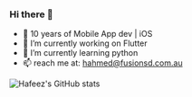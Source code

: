 ### Hi there 👋

- 📱 10 years of Mobile App dev | iOS 
- 🔭 I’m currently working on Flutter
- 🌱 I’m currently learning python
- 📫 reach me at: hahmed@fusionsd.com.au






![Hafeez's GitHub stats](https://github-readme-stats.vercel.app/api?username=imhafeez&show_icons=true)


